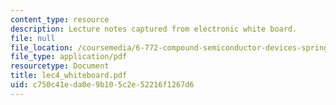 ```yaml
---
content_type: resource
description: Lecture notes captured from electronic white board.
file: null
file_location: /coursemedia/6-772-compound-semiconductor-devices-spring-2003/c750c41eda0e9b105c2e52216f1267d6_lec4_whiteboard.pdf
file_type: application/pdf
resourcetype: Document
title: lec4_whiteboard.pdf
uid: c750c41e-da0e-9b10-5c2e-52216f1267d6
---
```

